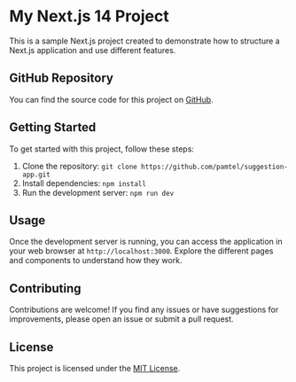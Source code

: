 # My Next.js 14 Project

This is a sample Next.js project created to demonstrate how to structure a Next.js application and use different features.

## GitHub Repository

You can find the source code for this project on [GitHub](https://github.com/pamtel/suggestion-app.git).

## Getting Started

To get started with this project, follow these steps:

1. Clone the repository: `git clone https://github.com/pamtel/suggestion-app.git`
2. Install dependencies: `npm install`
3. Run the development server: `npm run dev`

## Usage

Once the development server is running, you can access the application in your web browser at `http://localhost:3000`. Explore the different pages and components to understand how they work.

## Contributing

Contributions are welcome! If you find any issues or have suggestions for improvements, please open an issue or submit a pull request.

## License

This project is licensed under the [MIT License](LICENSE).
